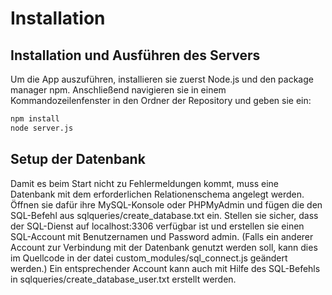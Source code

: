 # Installation
## Installation und Ausführen des Servers
Um die App auszuführen, installieren sie zuerst Node.js und den package manager npm. Anschließend navigieren sie in einem Kommandozeilenfenster in den Ordner der Repository und geben sie ein:
```bash
npm install
node server.js
```
## Setup der Datenbank
Damit es beim Start nicht zu Fehlermeldungen kommt, muss eine Datenbank mit dem erforderlichen Relationenschema angelegt werden. Öffnen sie dafür ihre MySQL-Konsole oder PHPMyAdmin und fügen die den SQL-Befehl aus sqlqueries/create\_database.txt ein. 
Stellen sie sicher, dass der SQL-Dienst auf localhost:3306 verfügbar ist und erstellen sie einen SQL-Account mit Benutzernamen und Password admin. (Falls ein anderer Account zur Verbindung mit der Datenbank genutzt werden soll, kann dies im Quellcode in der datei custom\_modules/sql\_connect.js geändert werden.) Ein entsprechender Account kann auch mit Hilfe des SQL-Befehls in sqlqueries/create\_database\_user.txt erstellt werden.

